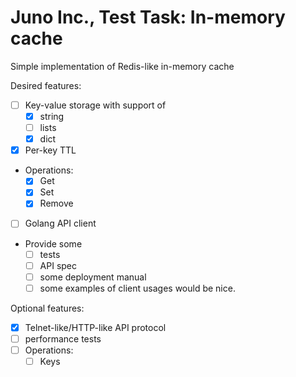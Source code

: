 # Juno Inc., Test Task: In-memory cache

Simple implementation of Redis-like in-memory cache

Desired features:
- [ ] Key-value storage with support of
  - [x] string
  - [ ] lists
  - [x] dict
- [x] Per-key TTL
- Operations:
    - [x] Get
    - [x] Set
    - [x] Remove
- [ ] Golang API client
- Provide some
  - [ ] tests
  - [ ] API spec
  - [ ] some deployment manual
  - [ ] some examples of client usages would be nice.

Optional features:
- [x] Telnet-like/HTTP-like API protocol
- [ ] performance tests
- [ ] Operations:
    - [ ] Keys